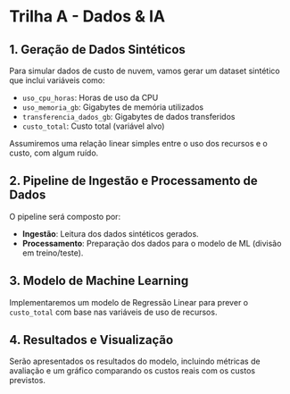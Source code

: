 # Trilha A - Dados & IA

## 1. Geração de Dados Sintéticos

Para simular dados de custo de nuvem, vamos gerar um dataset sintético que inclui variáveis como:
- `uso_cpu_horas`: Horas de uso da CPU
- `uso_memoria_gb`: Gigabytes de memória utilizados
- `transferencia_dados_gb`: Gigabytes de dados transferidos
- `custo_total`: Custo total (variável alvo)

Assumiremos uma relação linear simples entre o uso dos recursos e o custo, com algum ruído.

## 2. Pipeline de Ingestão e Processamento de Dados

O pipeline será composto por:
- **Ingestão**: Leitura dos dados sintéticos gerados.
- **Processamento**: Preparação dos dados para o modelo de ML (divisão em treino/teste).

## 3. Modelo de Machine Learning

Implementaremos um modelo de Regressão Linear para prever o `custo_total` com base nas variáveis de uso de recursos.

## 4. Resultados e Visualização

Serão apresentados os resultados do modelo, incluindo métricas de avaliação e um gráfico comparando os custos reais com os custos previstos.


